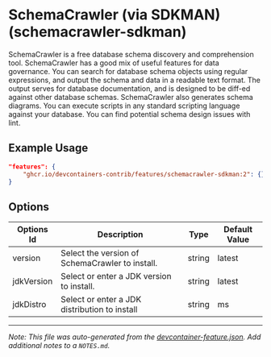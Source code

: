 
# SchemaCrawler (via SDKMAN) (schemacrawler-sdkman)

SchemaCrawler is a free database schema discovery and comprehension tool.
SchemaCrawler has a good mix of useful features for data governance. You can
search for database schema objects using regular expressions, and output the
schema and data in a readable text format. The output serves for database
documentation, and is designed to be diff-ed against other database schemas.
SchemaCrawler also generates schema diagrams. You can execute scripts in any
standard scripting language against your database. You can find potential schema
design issues with lint.

## Example Usage

```json
"features": {
    "ghcr.io/devcontainers-contrib/features/schemacrawler-sdkman:2": {}
}
```

## Options

| Options Id | Description | Type | Default Value |
|-----|-----|-----|-----|
| version | Select the version of SchemaCrawler to install. | string | latest |
| jdkVersion | Select or enter a JDK version to install. | string | latest |
| jdkDistro | Select or enter a JDK distribution to install | string | ms |



---

_Note: This file was auto-generated from the [devcontainer-feature.json](https://github.com/devcontainers-contrib/features/blob/main/src/schemacrawler-sdkman/devcontainer-feature.json).  Add additional notes to a `NOTES.md`._
